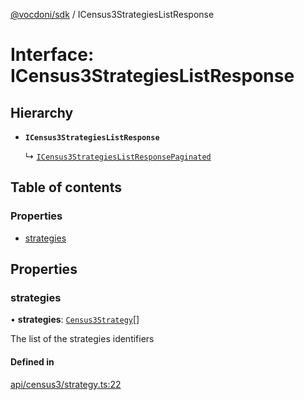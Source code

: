 [@vocdoni/sdk](/sdk) / ICensus3StrategiesListResponse

# Interface: ICensus3StrategiesListResponse

## Hierarchy

- **`ICensus3StrategiesListResponse`**

  ↳ [`ICensus3StrategiesListResponsePaginated`](ICensus3StrategiesListResponsePaginated)

## Table of contents

### Properties

- [strategies](ICensus3StrategiesListResponse#strategies)

## Properties

### strategies

• **strategies**: [`Census3Strategy`](../sdk-reference#census3strategy)[]

The list of the strategies identifiers

#### Defined in

[api/census3/strategy.ts:22](https://github.com/vocdoni/vocdoni-sdk/blob/66360b95227306027699be0e80826ca7975027a0/src/api/census3/strategy.ts#L22)
